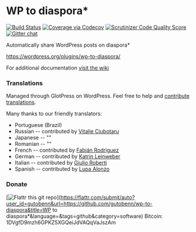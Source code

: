 WP to diaspora*
=====================
[![Build Status](https://travis-ci.org/gutobenn/wp-to-diaspora.svg?branch=master)](https://travis-ci.org/gutobenn/wp-to-diaspora)
[![Coverage via Codecov](https://codecov.io/github/gutobenn/wp-to-diaspora/coverage.svg?branch=master)](https://codecov.io/github/gutobenn/wp-to-diaspora?branch=master)
[![Scrutinizer Code Quality Score](https://scrutinizer-ci.com/g/gutobenn/wp-to-diaspora/badges/quality-score.png?b=master)](https://scrutinizer-ci.com/g/gutobenn/wp-to-diaspora)
[![Gitter chat](https://badges.gitter.im/gitterHQ/gitter.png)](https://gitter.im/gutobenn/wp-to-diaspora)

Automatically share WordPress posts on diaspora*

https://wordpress.org/plugins/wp-to-diaspora/

For additional documentation [visit the wiki](https://github.com/gutobenn/wp-to-diaspora/wiki)

### Translations
Managed through GlotPress on WordPress.
Feel free to help and [contribute translations](https://translate.wordpress.org/projects/wp-plugins/wp-to-diaspora).

Many thanks to our friendly translators:
- Portuguese (Brazil)
- Russian -- contributed by [Vitalie Ciubotaru](https://ciubotaru.tk)
- Japanese -- ""
- Romanian -- ""
- French -- contributed by [Fabián Rodriguez](https://magicfab.ca)
- German -- contributed by [Katrin Leinweber](http://www.konscience.de)
- Italian -- contributed by [Giulio Roberti](http://www.viroproject.com)
- Spanish -- contributed by [Lupa Alonzo](http://lupa18.org)

### Donate
[![Flattr this git repo](https://api.flattr.com/button/flattr-badge-large.png)](https://flattr.com/submit/auto?user_id=gutobenn&url=https://github.com/gutobenn/wp-to-diaspora&title=WP to diaspora*&language=&tags=github&category=software)
Bitcoin: 1DVgfD9mzh6GPKZ5XGQeiJdVAQqVaJszAm
